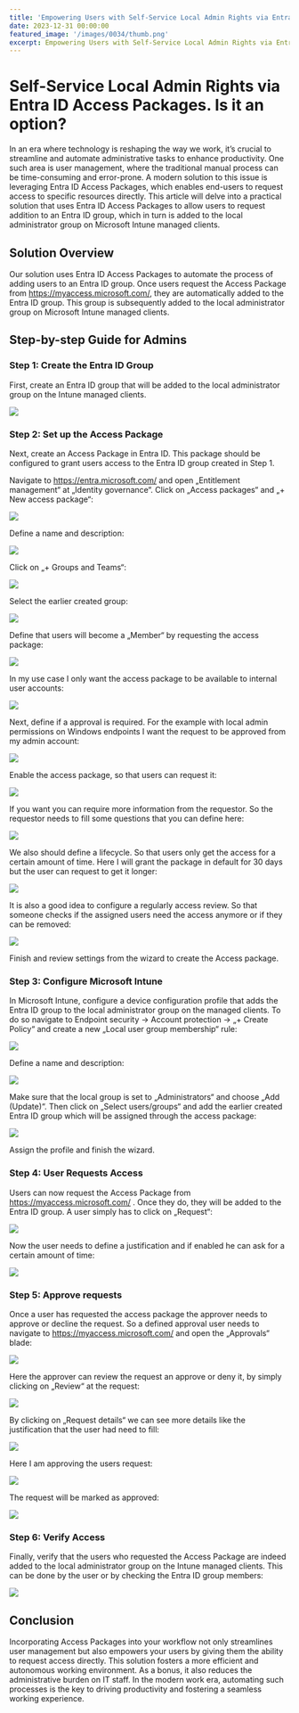 ```yaml
---
title: 'Empowering Users with Self-Service Local Admin Rights via Entra ID Access Packages'
date: 2023-12-31 00:00:00
featured_image: '/images/0034/thumb.png'
excerpt: Empowering Users with Self-Service Local Admin Rights via Entra ID Access Packages
---
```


# Self-Service Local Admin Rights via Entra ID Access Packages. Is it an option?

In an era where technology is reshaping the way we work, it’s crucial to streamline and automate administrative tasks to enhance productivity. One such area is user management, where the traditional manual process can be time-consuming and error-prone. A modern solution to this issue is leveraging Entra ID Access Packages, which enables end-users to request access to specific resources directly. This article will delve into a practical solution that uses Entra ID Access Packages to allow users to request addition to an Entra ID group, which in turn is added to the local administrator group on Microsoft Intune managed clients.

## Solution Overview
Our solution uses Entra ID Access Packages to automate the process of adding users to an Entra ID group. Once users request the Access Package from https://myaccess.microsoft.com/, they are automatically added to the Entra ID group. This group is subsequently added to the local administrator group on Microsoft Intune managed clients.

## Step-by-step Guide for Admins
### Step 1: Create the Entra ID Group
First, create an Entra ID group that will be added to the local administrator group on the Intune managed clients.

![](/images/0034/1.png)

### Step 2: Set up the Access Package
Next, create an Access Package in Entra ID. This package should be configured to grant users access to the Entra ID group created in Step 1.

Navigate to https://entra.microsoft.com/ and open „Entitlement management“ at „Identity governance“. Click on „Access packages“ and „+ New access package“:

![](/images/0034/2.png)

Define a name and description:

![](/images/0034/3.png)

Click on „+ Groups and Teams“:

![](/images/0034/4.png)

Select the earlier created group:

![](/images/0034/5.png)

Define that users will become a „Member“ by requesting the access package:

![](/images/0034/6.png)

In my use case I only want the access package to be available to internal user accounts:

![](/images/0034/7.png)

Next, define if a approval is required. For the example with local admin permissions on Windows endpoints I want the request to be approved from my admin account:

![](/images/0034/8.png)

Enable the access package, so that users can request it:

![](/images/0034/9.png)

If you want you can require more information from the requestor. So the requestor needs to fill some questions that you can define here:

![](/images/0034/10.png)

We also should define a lifecycle. So that users only get the access for a certain amount of time. Here I will grant the package in default for 30 days but the user can request to get it longer:

![](/images/0034/11.png)

It is also a good idea to configure a regularly access review. So that someone checks if the assigned users need the access anymore or if they can be removed:

![](/images/0034/12.png)

Finish and review settings from the wizard to create the Access package.

### Step 3: Configure Microsoft Intune
In Microsoft Intune, configure a device configuration profile that adds the Entra ID group to the local administrator group on the managed clients. To do so navigate to Endpoint security -> Account protection -> „+ Create Policy“ and create a new „Local user group membership“ rule:

![](/images/0034/13.png)

Define a name and description:

![](/images/0034/14.png)

Make sure that the local group is set to „Administrators“ and choose „Add (Update)“. Then click on „Select users/groups“ and add the earlier created Entra ID group which will be assigned through the access package:

![](/images/0034/15.png)

Assign the profile and finish the wizard.

### Step 4: User Requests Access
Users can now request the Access Package from https://myaccess.microsoft.com/ . Once they do, they will be added to the Entra ID group. A user simply has to click on „Request“:

![](/images/0034/16.png)

Now the user needs to define a justification and if enabled he can ask for a certain amount of time:

![](/images/0034/17.png)

### Step 5: Approve requests

Once a user has requested the access package the approver needs to approve or decline the request. So a defined approval user needs to navigate to https://myaccess.microsoft.com/ and open the „Approvals“ blade:

![](/images/0034/18.png)

Here the approver can review the request an approve or deny it, by simply clicking on „Review“ at the request:

![](/images/0034/19.png)

By clicking on „Request details“ we can see more details like the justification that the user had need to fill:

![](/images/0034/20.png)

Here I am approving the users request:

![](/images/0034/21.png)

The request will be marked as approved:

![](/images/0034/22.png)

### Step 6: Verify Access
Finally, verify that the users who requested the Access Package are indeed added to the local administrator group on the Intune managed clients. This can be done by the user or by checking the Entra ID group members:

![](/images/0034/23.png)

## Conclusion
Incorporating Access Packages into your workflow not only streamlines user management but also empowers your users by giving them the ability to request access directly. This solution fosters a more efficient and autonomous working environment. As a bonus, it also reduces the administrative burden on IT staff. In the modern work era, automating such processes is the key to driving productivity and fostering a seamless working experience.